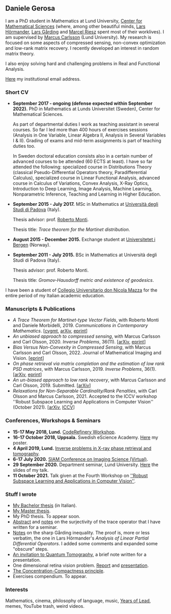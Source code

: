 ## Daniele Gerosa
I am a PhD student in Mathematics at Lund University, [Center for Mathematical Sciences](http://www.maths.lu.se/english/) (where, among other beautiful minds, [Lars Hörmander](https://en.wikipedia.org/wiki/Lars_H%C3%B6rmander), [Lars Gårding](https://en.wikipedia.org/wiki/Lars_G%C3%A5rding) and [Marcel Riesz](https://en.wikipedia.org/wiki/Marcel_Riesz) spent most of their worklives). I am supervised by [Marcus Carlsson](http://www.maths.lth.se/matematiklu/personal/mc/) (Lund University). My research is focused on some aspects of compressed sensing, non-convex optimization and low-rank matrix recovery. I recently developed an interest in random matrix theory.

I also enjoy solving hard and challenging problems in Real and Functional Analysis.

[Here](https://www.lunduniversity.lu.se/lucat/user/2d8ba6912dbc7ae12dce2825925c0d50) my institutional email address.

### Short CV
- **September 2017 - ongoing (defense expected within September 2022).** PhD in Mathematics at Lunds Universitet (Sweden), Center for Mathematical Sciences.

   As part of departmental duties I work as teaching assistant in several courses. So far I led more than 400 hours of exercises sessions (Analysis in One Variable, Linear Algebra II, Analysis in Several Variables I & II). Grading of exams and mid-term assignments is part of teaching duties too.
   
   In Sweden doctoral education consists also in a certain number of advanced courses to be attended (60 ECTS at least). I have so far attended the following: specialized course in Distributions Theory (classical Pseudo-Differential Operators theory, Paradifferential Calculus), specialized course in Linear Functional Analysis, advanced course in Calculus of Variations, Convex Analysis, X-Ray Optics, Introduction to Deep Learning, Image Analysis, Machine Learning, Nonparametric Inference, Teaching and Learning in Higher Education.

- **September 2015 - July 2017.** MSc in Mathematics at [Università degli Studi di Padova](http://www.math.unipd.it/en/) (Italy). 
   
   Thesis advisor: prof. [Roberto Monti](http://www.math.unipd.it/~monti/).
   
   Thesis title: *Trace theorem for the Martinet distribution*.
- **August 2015 - December 2015.** Exchange student at [Universitetet i Bergen](https://www.uib.no/en/math) (Norway).

- **September 2011 - July 2015.** BSc in Mathematics at Università degli Studi di Padova (Italy).

   Thesis advisor: prof. Roberto Monti.
   
   Thesis title: *Gromov-Hausdorff metric and existence of geodesics*.
   
I have been a student of [Collegio Universitario don Nicola Mazza](https://www.collegiomazza.it/en/) for the entire period of my Italian academic education.

### Manuscripts & Publications
- *A Trace Theorem for Martinet-type Vector Fields*, with Roberto Monti and Daniele Morbidelli, 2019. *Communications in Contemporary Mathematics*. [[cvgmt](http://cvgmt.sns.it/paper/4095/), [arXiv](https://arxiv.org/pdf/1806.07953.pdf), [eprint](https://doi.org/10.1142/S0219199719500664)]
- *An unbiased approach to compressed sensing*, with Marcus Carlsson and Carl Olsson, 2020. *Inverse Problems*, 36(11). [[arXiv](https://arxiv.org/abs/1806.05283v6), [eprint](https://iopscience.iop.org/article/10.1088/1361-6420/abbd7f)]
- *Bias Versus Non-Convexity in Compressed Sensing*, with Marcus Carlsson and Carl Olsson, 2022. Journal of Mathematical Imaging and Vision. [[eprint](https://link.springer.com/article/10.1007/s10851-022-01071-5)]
- *On phase retrieval via matrix completion and the estimation of low rank PSD matrices*, with Marcus Carlsson, 2019. *Inverse Problems*, 36(1). [[arXiv](https://arxiv.org/pdf/1907.09537v2.pdf), [eprint](https://iopscience.iop.org/article/10.1088/1361-6420/ab4e6d/meta)]
- *An un-biased approach to low rank recovery*, with Marcus Carlsson and Carl Olsson, 2019. Submitted. [[arXiv](https://arxiv.org/pdf/1909.13363v2.pdf)]
- *Relaxations for Non-Separable Cardinality/Rank Penalties*, with Carl Olsson and Marcus Carlsson, 2021. Accepted to the ICCV workshop ''Robust Subspace Learning and Applications in Computer Vision'' (October 2021). [[arXiv](https://arxiv.org/abs/2107.04349v1), [ICCV](https://openaccess.thecvf.com/content/ICCV2021W/RSLCV/papers/Olsson_Relaxations_for_Non-Separable_CardinalityRank_Penalties_ICCVW_2021_paper.pdf)]

### Conferences, Workshops & Seminars
- **15-17 May 2018, Lund.** [CodeRefinery Workshop](https://coderefinery.org/workshops/2018-05-15-lund/).
- **16-17 October 2018, Uppsala.** Swedish eScience Academy. [Here](https://www.dropbox.com/s/8csdv2imofluozl/poster.pdf?dl=0) my poster. 
- **4 April 2019, Lund.** [Inverse problems in X-ray phase retrieval and tomography](http://www.linxs.lu.se/events/2019/4/4/inverse-problems-in-x-ray-phase-retrieval-and-tomography).
- **6-17 July 2020.** [SIAM Conference on Imaging Science (Virtual)](https://www.siam.org/conferences/cm/conference/is20).
- **29 September 2020.** Department seminar, Lund University. [Here](https://www.dropbox.com/s/z5dlog24w26e2tc/SeminarResearch_Sept2020.pdf?dl=0) the slides of my talk.
- **11 October 2021.** Talk given at the Fourth Workshop on [''Robust Subspace Learning and Applications in Computer Vision''](https://rsl-cv.univ-lr.fr/2021/).

### Stuff I wrote
- [My Bachelor thesis](https://www.dropbox.com/s/mcv4d39av3wiaxk/bozza_tesi.pdf?dl=0) (in Italian). 
- [My Master thesis](https://www.dropbox.com/s/y1pzb181nov0qfu/bozza_tesiM.pdf?dl=0). 
- My PhD thesis. To appear soon.
- [Abstract](https://www.dropbox.com/s/ysn6tiu411su46k/abstract_Gerosa.pdf?dl=0) and [notes](https://www.dropbox.com/s/ww0m8pm7vtzwerp/seminario_Gerosa.pdf?dl=0) on the surjectivity of the trace operator that I have written for a seminar.
- [Notes](https://www.dropbox.com/s/ii4mqsjtthglzqo/Garding_ineq.pdf?dl=0) on the sharp Gårding inequality. The proof is, more or less verbatim, the one in Lars Hörmander's *Analysis of Linear Partial Differential Operators*. I added some comments and expanded some "obscure" steps.   
- [An invitation to Quantum Tomography](https://www.dropbox.com/s/vadzd48na35510n/nonparametric_inference_pres.pdf?dl=0), a brief note written for a presentation.
- One dimensional retina vision problem. [Report](https://www.dropbox.com/s/fvl5bn2oazh7x6m/report_Gerosa2020.pdf?dl=0) and [presentation](https://www.dropbox.com/s/h2l8aocf0eatno5/ImAnalysis_pres_Gerosa.pdf?dl=0).
- [The Concentration-Compactness principle](https://www.dropbox.com/s/le3niocolj2qw48/CalcVar_Gerosa2020.pdf?dl=0).
- Exercises compendium. To appear.


### Interests
Mathematics, cinema, philosophy of language, music, [Years of Lead](https://en.wikipedia.org/wiki/Years_of_Lead_(Italy)), memes, YouTube trash, weird videos. 
